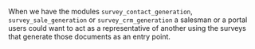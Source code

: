When we have the modules `survey_contact_generation`, `survey_sale_generation` or
`survey_crm_generation` a salesman or a portal users could want to act as a
representative of another using the surveys that generate those documents as an entry
point.
